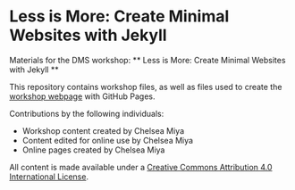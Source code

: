 # Less is More: Create Minimal Websites with Jekyll

Materials for the DMS workshop: ** Less is More: Create Minimal Websites with Jekyll **  

This repository contains workshop files, as well as files used to create the [workshop webpage](https://scds.github.io/intro-jekyll/) with GitHub Pages. 

Contributions by the following individuals: 
- Workshop content created by Chelsea Miya
- Content edited for online use by Chelsea Miya
- Online pages created by Chelsea Miya

All content is made available under a [Creative Commons Attribution 4.0 International License](https://creativecommons.org/licenses/by/4.0/). 
